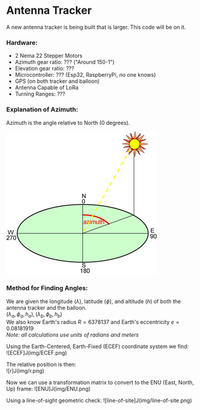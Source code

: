 # Antenna Tracker

A new antenna tracker is being built that is larger. This code will be on it.

### Hardware:

- 2 Nema 22 Stepper Motors
- Azimuth gear ratio: ??? ("Around 150-1")
- Elevation gear ratio: ???
- Microcontroller: ??? (Esp32, RaspberryPi, no one knows)
- GPS (on both tracker and balloon)
- Antenna Capable of LoRa
- Turning Ranges: ???

### Explanation of Azimuth:

Azimuth is the angle relative to North (0 degrees).

![Azimuth](img/AZIMUTH.gif)

### Method for Finding Angles:

We are given the longitude $(\lambda)$, latitude $(\phi)$, and altitude $(h)$ of both the antenna tracker and the balloon.<br>
$(\lambda_a, \phi_a, h_a), (\lambda_b, \phi_b, h_b)$<br>
We also know Earth's radius $R = 6378137$ and Earth's eccentricity $e = 0.08181919$  
*Note: all calculations use units of radians and meters*

Using the Earth-Centered, Earth-Fixed (ECEF) coordinate system we find: <br>
![ECEF]J(img/ECEF.png)

The relative position is then:  
![r]J(img/r.png)

Now we can use a transformation matrix to convert to the ENU (East, North, Up) frame:
![ENU]J(img/ENU.png)

Using a line-of-sight geometric check:
![line-of-site]J(img/line-of-site.png)